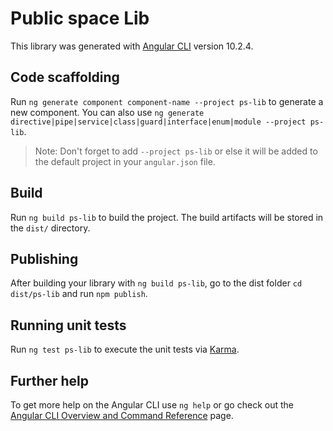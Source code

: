 # Public space Lib

This library was generated with [Angular CLI](https://github.com/angular/angular-cli) version 10.2.4.

## Code scaffolding

Run `ng generate component component-name --project ps-lib` to generate a new component. You can also use `ng generate directive|pipe|service|class|guard|interface|enum|module --project ps-lib`.
> Note: Don't forget to add `--project ps-lib` or else it will be added to the default project in your `angular.json` file. 

## Build

Run `ng build ps-lib` to build the project. The build artifacts will be stored in the `dist/` directory.

## Publishing

After building your library with `ng build ps-lib`, go to the dist folder `cd dist/ps-lib` and run `npm publish`.

## Running unit tests

Run `ng test ps-lib` to execute the unit tests via [Karma](https://karma-runner.github.io).

## Further help

To get more help on the Angular CLI use `ng help` or go check out the [Angular CLI Overview and Command Reference](https://angular.io/cli) page.
